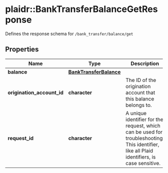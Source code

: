 # plaidr::BankTransferBalanceGetResponse

Defines the response schema for `/bank_transfer/balance/get`

## Properties
Name | Type | Description | Notes
------------ | ------------- | ------------- | -------------
**balance** | [**BankTransferBalance**](BankTransferBalance.md) |  | 
**origination_account_id** | **character** | The ID of the origination account that this balance belongs to. | 
**request_id** | **character** | A unique identifier for the request, which can be used for troubleshooting. This identifier, like all Plaid identifiers, is case sensitive. | 


